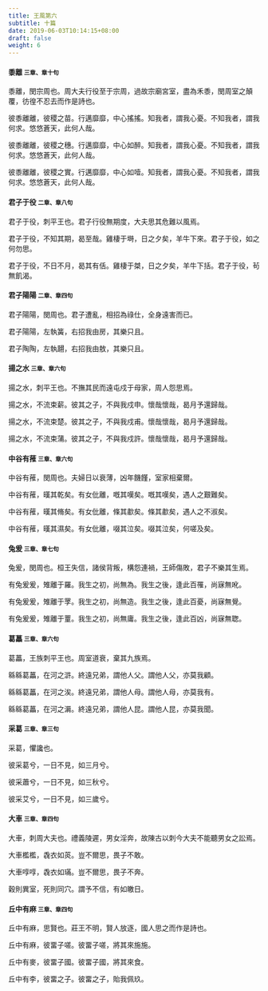 ```yaml
---
title: 王風第六
subtitle: 十篇
date: 2019-06-03T10:14:15+08:00
draft: false
weight: 6
---
```



<h4 id="6.1">黍離 <small>三章、章十句</small></h4>

<div class="alert alert-dark" role="alert">
  黍離，閔宗周也。周大夫行役至于宗周，過故宗廟宮室，盡為禾黍，閔周室之顛覆，彷徨不忍去而作是詩也。
</div>

<p id="6.1.1">彼黍離離，彼稷之苗。行邁靡靡，中心搖搖。知我者，謂我心憂。不知我者，謂我何求。悠悠蒼天，此何人哉。</p>
<p id="6.1.2">彼黍離離，彼稷之穗。行邁靡靡，中心如醉。知我者，謂我心憂。不知我者，謂我何求。悠悠蒼天，此何人哉。</p>
<p id="6.1.3">彼黍離離，彼稷之實。行邁靡靡，中心如噎。知我者，謂我心憂。不知我者，謂我何求。悠悠蒼天，此何人哉。</p>

<h4 id="6.2">君子于役 <small>二章、章八句</small></h4>

<div class="alert alert-dark" role="alert">
  君子于役，刺平王也。君子行役無期度，大夫思其危難以風焉。
</div>

<p id="6.2.1">君子于役，不知其期，曷至哉。雞棲于塒，日之夕矣，羊牛下來。君子于役，如之何勿思。</p>
<p id="6.2.2">君子于役，不日不月，曷其有佸。雞棲于桀，日之夕矣，羊牛下括。君子于役，茍無飢渴。</p>

<h4 id="6.3">君子陽陽 <small>二章、章四句</small></h4>

<div class="alert alert-dark" role="alert">
  君子陽陽，閔周也。君子遭亂，相招為祿仕，全身遠害而已。
</div>

<p id="6.3.1">君子陽陽，左執簧，右招我由房，其樂只且。</p>
<p id="6.3.2">君子陶陶，左執翿，右招我由敖，其樂只且。</p>

<h4 id="6.4">揚之水 <small>三章、章六句</small></h4>

<div class="alert alert-dark" role="alert">
  揚之水，刺平王也。不撫其民而遠屯戍于母家，周人怨思焉。
</div>

<p id="6.4.1">揚之水，不流束薪。彼其之子，不與我戍申。懷哉懷哉，曷月予還歸哉。</p>
<p id="6.4.2">揚之水，不流束楚。彼其之子，不與我戍甫。懷哉懷哉，曷月予還歸哉。</p>
<p id="6.4.3">揚之水，不流束蒲。彼其之子，不與我戍許。懷哉懷哉，曷月予還歸哉。</p>

<h4 id="6.5">中谷有蓷 <small>三章、章六句</small></h4>

<div class="alert alert-dark" role="alert">
  中谷有蓷，閔周也。夫婦日以衰薄，凶年饑饉，室家相棄爾。
</div>

<p id="6.5.1">中谷有蓷，暵其乾矣。有女仳離，嘅其嘆矣。嘅其嘆矣，遇人之艱難矣。</p>
<p id="6.5.2">中谷有蓷，暵其脩矣。有女仳離，條其歗矣。條其歗矣，遇人之不淑矣。</p>
<p id="6.5.3">中谷有蓷，暵其濕矣。有女仳離，啜其泣矣。啜其泣矣，何嗟及矣。</p>

<h4 id="6.6">兔爰 <small>三章、章七句</small></h4>

<div class="alert alert-dark" role="alert">
  兔爰，閔周也。桓王失信，諸侯背叛，構怨連禍，王師傷敗，君子不樂其生焉。
</div>

<p id="6.6.1">有兔爰爰，雉離于羅。我生之初，尚無為。我生之後，逢此百罹，尚寐無吪。</p>
<p id="6.6.2">有兔爰爰，雉離于罦。我生之初，尚無造。我生之後，逢此百憂，尚寐無覺。</p>
<p id="6.6.3">有兔爰爰，雉離于罿。我生之初，尚無庸。我生之後，逢此百凶，尚寐無聦。</p>

<h4 id="6.7">葛藟 <small>三章、章六句</small></h4>

<div class="alert alert-dark" role="alert">
  葛藟，王族刺平王也。周室道衰，棄其九族焉。
</div>

<p id="6.7.1">緜緜葛藟，在河之滸。終遠兄弟，謂他人父。謂他人父，亦莫我顧。</p>
<p id="6.7.2">緜緜葛藟，在河之涘。終遠兄弟，謂他人母。謂他人母，亦莫我有。</p>
<p id="6.7.3">緜緜葛藟，在河之漘。終遠兄弟，謂他人昆。謂他人昆，亦莫我聞。</p>

<h4 id="6.8">采葛 <small>三章、章三句</small></h4>

<div class="alert alert-dark" role="alert">
  采葛，懼讒也。
</div>

<p id="6.8.1">彼采葛兮，一日不見，如三月兮。</p>
<p id="6.8.2">彼采蕭兮，一日不見，如三秋兮。</p>
<p id="6.8.3">彼采艾兮，一日不見，如三歲兮。</p>

<h4 id="6.9">大車 <small>三章、章四句</small></h4>

<div class="alert alert-dark" role="alert">
  大車，刺周大夫也。禮義陵遲，男女淫奔，故陳古以刺今大夫不能聽男女之訟焉。
</div>

<p id="6.9.1">大車檻檻，毳衣如菼。豈不爾思，畏子不敢。</p>
<p id="6.9.2">大車啍啍，毳衣如璊。豈不爾思，畏子不奔。</p>
<p id="6.9.3">穀則異室，死則同穴。謂予不信，有如皦日。</p>

<h4 id="6.10">丘中有麻 <small>三章、章四句</small></h4>

<div class="alert alert-dark" role="alert">
  丘中有麻，思賢也。莊王不明，賢人放逐，國人思之而作是詩也。
</div>

<p id="6.10.1">丘中有麻，彼畱子嗟。彼畱子嗟，將其來施施。</p>
<p id="6.10.2">丘中有麥，彼畱子國。彼畱子國，將其來食。</p>
<p id="6.10.3">丘中有李，彼畱之子。彼畱之子，貽我佩玖。</p>
